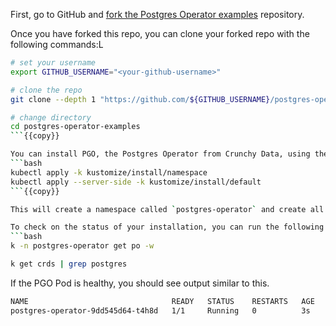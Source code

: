 First, go to GitHub and [fork the Postgres Operator examples](https://github.com/CrunchyData/postgres-operator-examples/fork) repository.

Once you have forked this repo, you can clone your forked repo with the following commands:L
```bash
# set your username
export GITHUB_USERNAME="<your-github-username>"
```

```bash
# clone the repo
git clone --depth 1 "https://github.com/${GITHUB_USERNAME}/postgres-operator-examples.git"

# change directory 
cd postgres-operator-examples
```{{copy}}

You can install PGO, the Postgres Operator from Crunchy Data, using the following command.
```bash
kubectl apply -k kustomize/install/namespace
kubectl apply --server-side -k kustomize/install/default
```{{copy}}

This will create a namespace called `postgres-operator` and create all of the objects required to deploy PGO.

To check on the status of your installation, you can run the following command.
```bash
k -n postgres-operator get po -w

k get crds | grep postgres
```

If the PGO Pod is healthy, you should see output similar to this.
```bash
NAME                                READY   STATUS    RESTARTS   AGE
postgres-operator-9dd545d64-t4h8d   1/1     Running   0          3s
```
